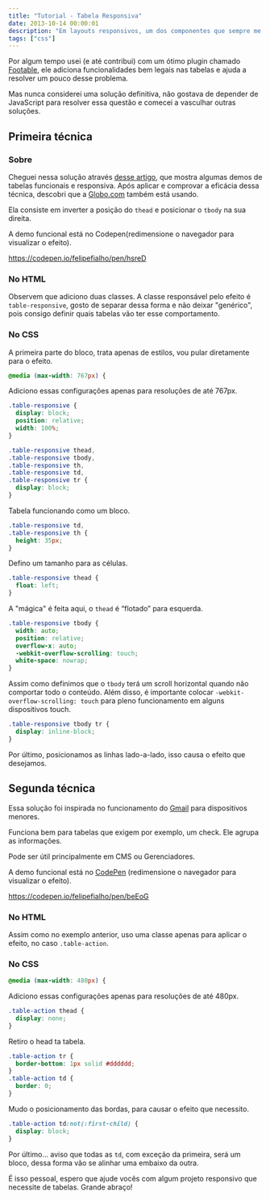 ```yaml
---
title: "Tutorial - Tabela Responsiva"
date: 2013-10-14 00:00:01
description: "Em layouts responsivos, um dos componentes que sempre me incomodava eram as tabelas. Nesse artigo vamos tentar contornar esse problema"
tags: ["css"]
---
```


Por algum tempo usei (e até contribui) com um ótimo plugin chamado [Footable](http://bit.ly/17CGaeG), ele adiciona funcionalidades bem legais nas tabelas e ajuda a resolver um pouco desse problema.

Mas nunca considerei uma solução definitiva, não gostava de depender de JavaScript para resolver essa questão e comecei a vasculhar outras soluções.

## Primeira técnica

### Sobre

Cheguei nessa solução através [desse artigo](http://elvery.net), que mostra algumas demos de tabelas funcionais e responsiva. Após aplicar e comprovar a eficácia dessa técnica, descobri que a [Globo.com](http://www.globo.com) também está usando.

Ela consiste em inverter a posição do `thead` e posicionar o `tbody` na sua direita.

A demo funcional está no Codepen(redimensione o navegador para visualizar o efeito).

https://codepen.io/felipefialho/pen/hsreD

### No HTML

Observem que adiciono duas classes. A classe responsável pelo efeito é `table-responsive`, gosto de separar dessa forma e não deixar "genérico", pois consigo definir quais tabelas vão ter esse comportamento.

### No CSS

A primeira parte do bloco, trata apenas de estilos, vou pular diretamente para o efeito.

```css
@media (max-width: 767px) {

```

Adiciono essas configurações apenas para resoluções de até 767px.

```css
.table-responsive {
  display: block;
  position: relative;
  width: 100%;
}

.table-responsive thead,
.table-responsive tbody,
.table-responsive th,
.table-responsive td,
.table-responsive tr {
  display: block;
}
```

Tabela funcionando como um bloco.

```css
.table-responsive td,
.table-responsive th {
  height: 35px;
}
```

Defino um tamanho para as células.

```css
.table-responsive thead {
  float: left;
}
```

A "mágica" é feita aqui, o `thead` é “flotado” para esquerda.

```css
.table-responsive tbody {
  width: auto;
  position: relative;
  overflow-x: auto;
  -webkit-overflow-scrolling: touch;
  white-space: nowrap;
}
```

Assim como definimos que o `tbody` terá um scroll horizontal quando não comportar todo o conteúdo. Além disso, é importante colocar `-webkit-overflow-scrolling: touch` para pleno funcionamento em alguns dispositivos touch.

```css
.table-responsive tbody tr {
  display: inline-block;
}
```

Por último, posicionamos as linhas lado-a-lado, isso causa o efeito que desejamos.

## Segunda técnica

Essa solução foi inspirada no funcionamento do [Gmail](http://www.gmail.com) para dispositivos menores.

Funciona bem para tabelas que exigem por exemplo, um check. Ele agrupa as informações.

Pode ser útil principalmente em CMS ou Gerenciadores.

A demo funcional está no [CodePen](http://codepen.io/felipefialho/pen/beEoG) (redimensione o navegador para visualizar o efeito).

https://codepen.io/felipefialho/pen/beEoG

### No HTML
 
Assim como no exemplo anterior, uso uma classe apenas para aplicar o efeito, no caso `.table-action`.

### No CSS

```css
@media (max-width: 480px) {

```

Adiciono essas configurações apenas para resoluções de até 480px.

```css
.table-action thead {
  display: none;
}
```

Retiro o head ta tabela.

```css
.table-action tr {
  border-bottom: 1px solid #dddddd;
}
.table-action td {
  border: 0;
}
```

Mudo o posicionamento das bordas, para causar o efeito que necessito.

```css
.table-action td:not(:first-child) {
  display: block;
}
```

Por último... aviso que todas as `td`, com exceção da primeira, será um bloco, dessa forma vão se alinhar uma embaixo da outra.

É isso pessoal, espero que ajude vocês com algum projeto responsivo que necessite de tabelas. Grande abraço!
